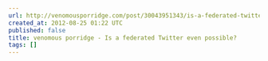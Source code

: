 ```yaml
---
url: http://venomousporridge.com/post/30043951343/is-a-federated-twitter-even-possible
created_at: 2012-08-25 01:22 UTC
published: false
title: venomous porridge - Is a federated Twitter even possible?
tags: []
---
```



